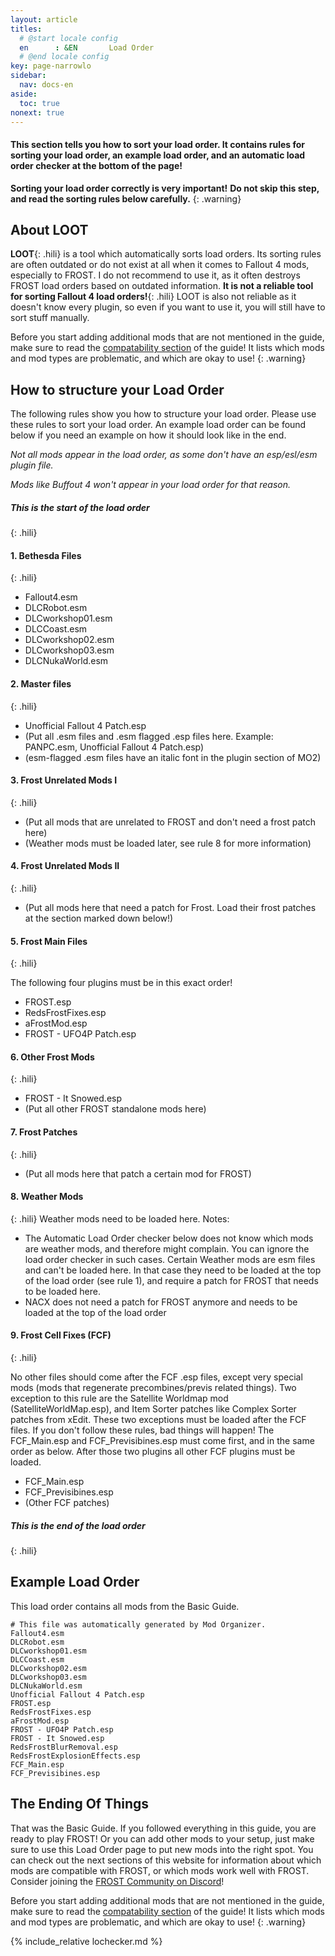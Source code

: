 ```yaml
---
layout: article
titles:
  # @start locale config
  en      : &EN       Load Order
  # @end locale config
key: page-narrowlo
sidebar:
  nav: docs-en
aside:
  toc: true
nonext: true
---
```



#### This section tells you how to sort your load order. It contains rules for sorting your load order, an example load order, and an automatic load order checker at the bottom of the page!


**Sorting your load order correctly is very important!**
**Do not skip this step, and read the sorting rules below carefully.**
{: .warning}

## About LOOT
**LOOT**{: .hili} is a tool which automatically sorts load orders.
Its sorting rules are often outdated or do not exist at all when it comes to Fallout 4 mods, especially to FROST. I do not recommend to use it, as it often destroys FROST load orders based on outdated information. **It is not a reliable tool for sorting Fallout 4 load orders!**{: .hili}
LOOT is also not reliable as it doesn't know every plugin, so even if you want to use it, you will still have to sort stuff manually.

Before you start adding additional mods that are not mentioned in the guide, make sure to read the [compatability section](./compatability.html) of the guide! It lists which mods and mod types are problematic, and which are okay to use!
{: .warning}


## How to structure your Load Order
The following rules show you how to structure your load order. Please use these rules to sort your load order. An example load order can be found below if you need an example on how it should look like in the end.

*Not all mods appear in the load order, as some don't have an esp/esl/esm plugin file.*

*Mods like Buffout 4 won't appear in your load order for that reason.*

##### This is the start of the load order
{: .hili}

#### 1. Bethesda Files
{: .hili}

- Fallout4.esm
- DLCRobot.esm
- DLCworkshop01.esm
- DLCCoast.esm
- DLCworkshop02.esm
- DLCworkshop03.esm
- DLCNukaWorld.esm


#### 2. Master files
{: .hili}
- Unofficial Fallout 4 Patch.esp
- (Put all .esm files and .esm flagged .esp files here. Example: PANPC.esm, Unofficial Fallout 4 Patch.esp)
- (esm-flagged .esm files have an italic font in the plugin section of MO2)


#### 3. Frost Unrelated Mods I
{: .hili}

- (Put all mods that are unrelated to FROST and don't need a frost patch here)
- (Weather mods must be loaded later, see rule 8 for more information)


#### 4. Frost Unrelated Mods II
{: .hili}

- (Put all mods here that need a patch for Frost. Load their frost patches at the section marked down below!)


#### 5. Frost Main Files
{: .hili}

The following four plugins must be in this exact order! 
- FROST.esp
- RedsFrostFixes.esp
- aFrostMod.esp
- FROST - UFO4P Patch.esp


#### 6. Other Frost Mods
{: .hili}
- FROST - It Snowed.esp
- (Put all other FROST standalone mods here)


#### 7. Frost Patches
{: .hili}

- (Put all mods here that patch a certain mod for FROST)

#### 8. Weather Mods
{: .hili}
Weather mods need to be loaded here.
Notes: 
- The Automatic Load Order checker below does not know which mods are weather mods, and therefore might complain. You can ignore the load order checker in such cases. Certain Weather mods are esm files and can't be loaded here. In that case they need to be loaded at the top of the load order (see rule 1), and require a patch for FROST that needs to be loaded here.
- NACX does not need a patch for FROST anymore and needs to be loaded at the top of the load order


#### 9. Frost Cell Fixes (FCF)
{: .hili}

No other files should come after the FCF .esp files, except very special mods (mods that regenerate precombines/previs related things). Two exception to this rule are the Satellite Worldmap mod (SatelliteWorldMap.esp), and Item Sorter patches like Complex Sorter patches from xEdit. These two exceptions must be loaded after the FCF files.
If you don't follow these rules, bad things will happen!
The FCF_Main.esp and FCF_Previsibines.esp must come first, and in the same order as below. After those two plugins all other FCF plugins must be loaded.

- FCF_Main.esp
- FCF_Previsibines.esp
- (Other FCF patches)

##### This is the end of the load order
{: .hili}



## Example Load Order
This load order contains all mods from the Basic Guide.
```
# This file was automatically generated by Mod Organizer.
Fallout4.esm
DLCRobot.esm
DLCworkshop01.esm
DLCCoast.esm
DLCworkshop02.esm
DLCworkshop03.esm
DLCNukaWorld.esm
Unofficial Fallout 4 Patch.esp
FROST.esp
RedsFrostFixes.esp
aFrostMod.esp
FROST - UFO4P Patch.esp
FROST - It Snowed.esp
RedsFrostBlurRemoval.esp
RedsFrostExplosionEffects.esp
FCF_Main.esp
FCF_Previsibines.esp
```

## The Ending Of Things
That was the Basic Guide. If you followed everything in this guide, you are ready to play FROST! 
Or you can add other mods to your setup, just make sure to use this Load Order page to put new mods into the right spot.
You can check out the next sections of this website for information about which mods are compatible with FROST, or which mods work well with FROST.
Consider joining the [FROST Community on Discord](https://discord.com/invite/BaKsm7Fn4A)!

Before you start adding additional mods that are not mentioned in the guide, make sure to read the [compatability section](./compatability.html) of the guide! It lists which mods and mod types are problematic, and which are okay to use!
{: .warning}

{% include_relative lochecker.md %}

